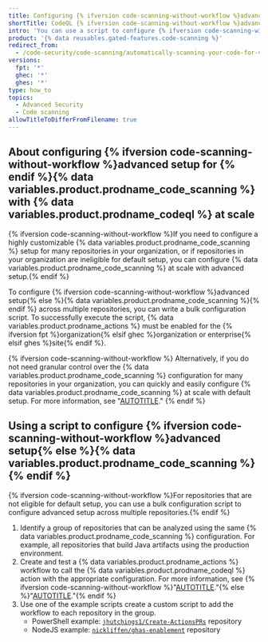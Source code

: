 ```yaml
---
title: Configuring {% ifversion code-scanning-without-workflow %}advanced setup for {% endif %}code scanning with CodeQL at scale
shortTitle: CodeQL {% ifversion code-scanning-without-workflow %}advanced setup{% else %}code scanning{% endif %} at scale
intro: 'You can use a script to configure {% ifversion code-scanning-without-workflow %}advanced setup for {% endif %}{% data variables.product.prodname_code_scanning %} for a specific group of repositories in your organization.'
product: '{% data reusables.gated-features.code-scanning %}'
redirect_from:
  - /code-security/code-scanning/automatically-scanning-your-code-for-vulnerabilities-and-errors/configuring-advanced-setup-for-code-scanning-with-codeql-at-scale
versions:
  fpt: '*'
  ghec: '*'
  ghes: '*'
type: how_to
topics:
  - Advanced Security
  - Code scanning
allowTitleToDifferFromFilename: true
---
```


## About configuring {% ifversion code-scanning-without-workflow %}advanced setup for {% endif %}{% data variables.product.prodname_code_scanning %} with {% data variables.product.prodname_codeql %} at scale

{% ifversion code-scanning-without-workflow %}If you need to configure a highly customizable {% data variables.product.prodname_code_scanning %} setup for many repositories in your organization, or if repositories in your organization are ineligible for default setup, you can configure {% data variables.product.prodname_code_scanning %} at scale with advanced setup.{% endif %}

To configure {% ifversion code-scanning-without-workflow %}advanced setup{% else %}{% data variables.product.prodname_code_scanning %}{% endif %} across multiple repositories, you can write a bulk configuration script. To successfully execute the script, {% data variables.product.prodname_actions %} must be enabled for the {% ifversion fpt %}organization{% elsif ghec %}organization or enterprise{% elsif ghes %}site{% endif %}.

{% ifversion code-scanning-without-workflow %}
Alternatively, if you do not need granular control over the {% data variables.product.prodname_code_scanning %} configuration for many repositories in your organization, you can quickly and easily configure {% data variables.product.prodname_code_scanning %} at scale with default setup. For more information, see "[AUTOTITLE](/code-security/code-scanning/enabling-code-scanning/configuring-default-setup-for-code-scanning-at-scale)."
{% endif %}

## Using a script to configure {% ifversion code-scanning-without-workflow %}advanced setup{% else %}{% data variables.product.prodname_code_scanning %}{% endif %}

{% ifversion code-scanning-without-workflow %}For repositories that are not eligible for default setup, you can use a bulk configuration script to configure advanced setup across multiple repositories.{% endif %}

1. Identify a group of repositories that can be analyzed using the same {% data variables.product.prodname_code_scanning %} configuration. For example, all repositories that build Java artifacts using the production environment.
1. Create and test a {% data variables.product.prodname_actions %} workflow to call the {% data variables.product.prodname_codeql %} action with the appropriate configuration. For more information, see {% ifversion code-scanning-without-workflow %}"[AUTOTITLE](/code-security/code-scanning/automatically-scanning-your-code-for-vulnerabilities-and-errors/configuring-advanced-setup-for-code-scanning#configuring-advanced-setup-for-code-scanning-with-codeql)."{% else %}"[AUTOTITLE](/code-security/code-scanning/automatically-scanning-your-code-for-vulnerabilities-and-errors/configuring-advanced-setup-for-code-scanning#configuring-code-scanning-using-the-codeql-action)."{% endif %}
1. Use one of the example scripts create a custom script to add the workflow to each repository in the group.
   - PowerShell example: [`jhutchings1/Create-ActionsPRs`](https://github.com/jhutchings1/Create-ActionsPRs) repository
   - NodeJS example: [`nickliffen/ghas-enablement`](https://github.com/NickLiffen/ghas-enablement) repository
